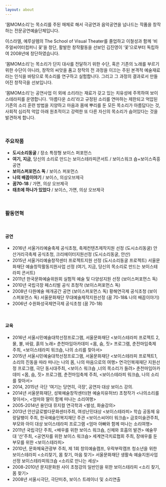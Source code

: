 ```yaml
---
layout: about
---
```


‘몸MOM소리’는 목소리를 주된 매체로 해서 극공연과 음악공연을 넘나드는 작품을 창작하는 전문공연예술단체입니다.

이스라엘, 예루살렘의 The School of Visual Theater를 졸업하고 이철성과 함께 ‘비주얼씨어터컴퍼니 꽃’을 창단, 활발한 창작활동을 선보인 김진영이 ‘꽃’으로부터 독립하여 2008년에 창단하였습니다.

‘몸MOM소리’는 목소리가 단지 대사를 전달하기 위한 수단, 혹은 기존의 노래를 부르기 위한 수단이 아니라, 창작의 씨앗을 품고 창작의 전 과정을 이끄는 주된 본격적 예술재료라는 인식을 바탕으로 목소리를 연구하고 실험합니다. 그리고 그 과정의 결과로서 만들어진 창작극을 선보입니다.

‘몸MOM소리’는 공연사업 이 외에 소리라는 재료가 갖고 있는 치유성에 주목하여 보이스테라피를 운영합니다. ‘아름다운 소리’라고 규정된 소리를 연마하는 제한되고 억압된 기존의 소리 훈련 방법을 지양하고 마음과 몸에 뿌리를 둔 모든 목소리가 아름답다는 것, 사회적 심리적 억압 아래 원초적이고 강력한 또 다른 자신의 목소리가 숨어있다는 것을 발견하게 합니다.

&nbsp;

### 주요작품

- **도시소리동굴** / 장소 특정형 보이스 퍼포먼스
- **여기, 지금**, 당신의 소리로 만드는 보이스테라피콘서트 / 보이스워크 숍+보이스즉흥공연
- **보이스퍼포먼스 독** / 보이스 퍼포먼스
- **나의 배꼽이야기** / 보이스, 의상오브제극
- **꿈70-18** / 가면, 의상 오브제극
- **태초에 하나가 있었다** / 보이스, 가면, 의상 오브제극

&nbsp;

### 활동연혁

&nbsp;

#### 공연

- 2016년 서울거리예술축제 공식초청, 축제컨텐츠제작지원 선정 (도시소리동굴)
       안산거리극축제 공식초청, 크리에이터지원선정 (도시소리동굴, 안산)
- 2015년 서울거리예술창작센터 프로젝트지원 선정 (도시소리동굴 프로젝트)
       서울문화재단 예술창작활동지원사업 선정
       (여기, 지금, 당신의 목소리로 만드는 보이스테라피 콘서트)
- 2011년 한국문화예술위원회 실험적 예술 및 다양성지원 선정 (보이스퍼포먼스 독)
- 2010년 국립극장 페스티벌 공식 초청작 (보이스퍼포먼스 독)
- 2008년 다원예술 매개공간 공연 (보이스퍼포먼스 독)
      황해연극제 공식초청 (보이스퍼포먼스 독)
      서울문화재단 무대예술제작지원선정 (꿈 70-18& 나의 배꼽이야기)
- 2006년 수원화성국제연극제 공식초청 (꿈 70-18)

&nbsp;

#### 교육

- 2016년 서울시민예술대학선정프로그램, 서울문화재단
     &lt;보이스테라피 프로젝트 2, 물, 불, 바람, 흙의 노래&gt;
      춘천마임아카데미 &lt;몸, 숨, 짓&gt; 프로그램, 춘전마임축제 주최,
     &lt;보이스테라피 워크숍, 나의 소리를 찾아서&gt;
- 2015년 서울시민예술대학선정프로그램, 서울문화재단
     &lt;보이스테라피 프로젝트1, 소리의 진동을 따라 떠나는 나의 몸, 나의 마음으로의 여행&gt;
      연극인복재재단 지원선정 프로그램, 극단 동시대주최,
     &lt;보이스 워크숍 ,너의 목소리가 들려&gt;
       춘천마임아카데미 &lt;몸, 숨, 짓&gt; 프로그램, 춘전마임축제 주최,
     &lt;보이스테라피 워크숍, 나의 소리를 찾아서&gt;
- 2014, 2015년 극단 ‘여기는 당연히, 극장’, 공연자 대상 보이스 강의.
- 2014년 서울문화재단, 성북예술창작센터(현 예술치유허브) 초청작가
     &lt;나의소리를 찾아서&gt;, &lt;엄마와 딸이 함께 떠나는 소리여행&gt;
- 2005-2014년 용인대 뮤지컬 연극학과 &lt;발성, 화술강의&gt;
- 2013년 안산글로벌다문화센터주최, 여성난민대상
      &lt;보이스테라피&gt;
       학습 공동체 유랑달팽이 주최, 한국예술인복지재단 주관
      &lt;보이스씨어터 워크숍&gt;
       금호미술관주최, 부모와 아이 대상 보이스테라피 프로그램
      &lt;엄마 아빠와 함께 떠나는 소리여행&gt;
- 2011년 국립극단 주최,
     &lt;배우를 위한 보이스 워크숍, 신체와 호흡의 발견&gt;
     예술무대 ‘산’주최,
     &lt;공연자를 위한 보이스 워크숍&gt;
     세계연극치료협회 주최,
    장애우를 둔 부모를 위한 &lt;보이스테라피&gt;
- 2010년, 문화체육관광부 주최, 제 1회 창의예술캠프, 우락부락캠프
    청소년을 위한 보이스테라피 &lt;소리찾기, 몸 찾기, 마음 찾기&gt;
       서울문화재단 생활속 예술지원사업선정
    보이스테라피워크숍 &lt;소리로 만나는 세상&gt;
- 2008-2010년 문지문화원 사이 초청강의
    일반인을 위한 보이스테라피 &lt;소리 찾기, 몸 찾기&gt;
- 2008년 서울시극단, 극단미추, 보이스 트레이너 및 소리연출
